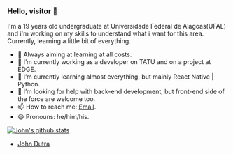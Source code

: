 ### Hello, visitor 👋

I'm a 19 years old undergraduate at Universidade Federal de Alagoas(UFAL) and i'm working on my skills to understand what i want for this area.
Currently, learning a little bit of everything.

- 💫 Always aiming at learning at all costs.
- 🔭 I’m currently working as a developer on TATU and on a project at EDGE.
- 🌱 I’m currently learning almost everything, but mainly React Native | Python. 
- 🤔 I’m looking for help with back-end development, but front-end side of the force are welcome too.
- 📫 How to reach me: [Email](jddcp@ic.ufal.br).
- 😄 Pronouns: he/him/his.

[![John's github stats](https://github-readme-stats.vercel.app/api?username=JohnQ00)](https://github.com/JohnQ00/github-readme-stats)

 - [John Dutra](https://github.com/JohnQ00)
